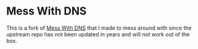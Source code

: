 # Mess With DNS

This is a fork of [Mess With DNS](https://github.com/jvns/mess-with-dns-backend) that I made to mess around with since the upstream repo has not been updated in years and will not work out of the box.
